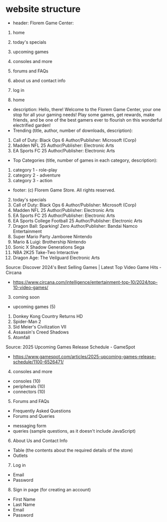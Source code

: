 # website structure
- header:
Florem Game Center:
1. home
2. today's specials
3. upcoming games
4. consoles and more
5. forums and FAQs
6. about us and contact info
7. log in

1. home
- description:
Hello, there! Welcome to the Florem Game Center, your one stop for all your gaming 
needs! Play some games, get rewards, make friends, and be one of the best gamers
ever to flourish on this wonderful electrified garden!
- Trending (title, author, number of downloads, description):
1. Call of Duty: Black Ops 6
    Author/Publisher: Microsoft (Corp)
2. Madden NFL 25
    Author/Publisher: Electronic Arts
3. EA Sports FC 25
    Author/Publisher: Electronic Arts
- Top Categories (title, number of games in each category, description):
1. category 1 - role-play
2. category 2 - adventure
3. category 3 - action
- footer:
(c) Florem Game Store. All rights reserved.

2. today's specials 
1. Call of Duty: Black Ops 6
    Author/Publisher: Microsoft (Corp)
2. Madden NFL 25
    Author/Publisher: Electronic Arts
3. EA Sports FC 25
    Author/Publisher: Electronic Arts
4. EA Sports College Football 25
    Author/Publisher: Electronic Arts
5. Dragon Ball: Sparking! Zero
    Author/Publisher: Bandai Namco Entertainment
6. Super Mario Party Jamboree
    Nintendo
7. Mario & Luigi: Brothership
    Nintendo
8. Sonic X Shadow Generations
    Sega
9. NBA 2K25
    Take-Two Interactive
10. Dragon Age: The Veilguard
    Electronic Arts

Source:
Discover 2024's Best Selling Games | Latest Top Video Game Hits - Circana
- https://www.circana.com/intelligence/entertainment-top-10/2024/top-10-video-games/

3. coming soon

- upcoming games (5)
1. Donkey Kong Country Returns HD
2. Spider-Man 2
3. Sid Meier's Civilization VII
4. Assassin's Creed Shadows
5. Atomfall

Source:
2025 Upcoming Games Release Schedule - GameSpot
- https://www.gamespot.com/articles/2025-upcoming-games-release-schedule/1100-6526471/

4. consoles and more

- consoles (10)
- peripherals (10)
- connectors (10)

5. Forums and FAQs

* Frequently Asked Questions
* Forums and Queries
- messaging form
- queries (sample questions, as it doesn't include JavaScript)

6. About Us and Contact Info
- Table (the contents about the required details of the store)
- Outlets

7. Log in
- Email
- Password

8. Sign in page (for creating an account)
- First Name
- Last Name
- Email
- Password
